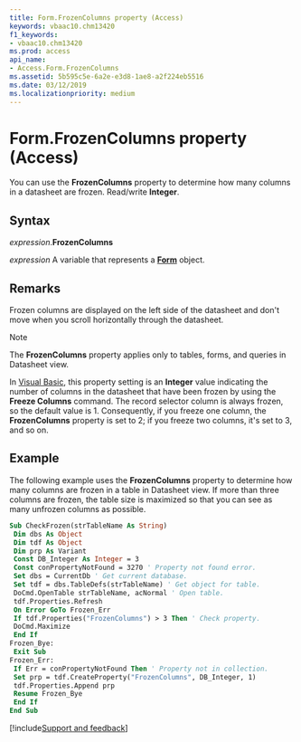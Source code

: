 ```yaml
---
title: Form.FrozenColumns property (Access)
keywords: vbaac10.chm13420
f1_keywords:
- vbaac10.chm13420
ms.prod: access
api_name:
- Access.Form.FrozenColumns
ms.assetid: 5b595c5e-6a2e-e3d8-1ae8-a2f224eb5516
ms.date: 03/12/2019
ms.localizationpriority: medium
---
```



# Form.FrozenColumns property (Access)

You can use the **FrozenColumns** property to determine how many columns in a datasheet are frozen. Read/write **Integer**.


## Syntax

_expression_.**FrozenColumns**

_expression_ A variable that represents a **[Form](Access.Form.md)** object.


## Remarks

Frozen columns are displayed on the left side of the datasheet and don't move when you scroll horizontally through the datasheet.

> [!NOTE] 
> The **FrozenColumns** property applies only to tables, forms, and queries in Datasheet view.

In [Visual Basic](../access/Concepts/Settings/set-properties-by-using-visual-basic.md), this property setting is an **Integer** value indicating the number of columns in the datasheet that have been frozen by using the **Freeze Columns** command. The record selector column is always frozen, so the default value is 1. Consequently, if you freeze one column, the **FrozenColumns** property is set to 2; if you freeze two columns, it's set to 3, and so on.


## Example

The following example uses the **FrozenColumns** property to determine how many columns are frozen in a table in Datasheet view. If more than three columns are frozen, the table size is maximized so that you can see as many unfrozen columns as possible.

```vb
Sub CheckFrozen(strTableName As String) 
 Dim dbs As Object 
 Dim tdf As Object 
 Dim prp As Variant 
 Const DB_Integer As Integer = 3 
 Const conPropertyNotFound = 3270 ' Property not found error. 
 Set dbs = CurrentDb ' Get current database. 
 Set tdf = dbs.TableDefs(strTableName) ' Get object for table. 
 DoCmd.OpenTable strTableName, acNormal ' Open table. 
 tdf.Properties.Refresh 
 On Error GoTo Frozen_Err 
 If tdf.Properties("FrozenColumns") > 3 Then ' Check property. 
 DoCmd.Maximize 
 End If 
Frozen_Bye: 
 Exit Sub 
Frozen_Err: 
 If Err = conPropertyNotFound Then ' Property not in collection. 
 Set prp = tdf.CreateProperty("FrozenColumns", DB_Integer, 1) 
 tdf.Properties.Append prp 
 Resume Frozen_Bye 
 End If 
End Sub
```




[!include[Support and feedback](~/includes/feedback-boilerplate.md)]